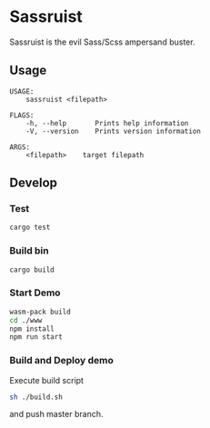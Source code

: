 # Sassruist
Sassruist is the evil Sass/Scss ampersand buster.

## Usage
```
USAGE:
    sassruist <filepath>

FLAGS:
    -h, --help       Prints help information
    -V, --version    Prints version information

ARGS:
    <filepath>    target filepath
```

## Develop
### Test
```sh
cargo test
```

### Build bin
```sh
cargo build
```

### Start Demo
```sh
wasm-pack build
cd ./www
npm install
npm run start
```

### Build and Deploy demo
Execute build script
```sh
sh ./build.sh
```
and push master branch.
